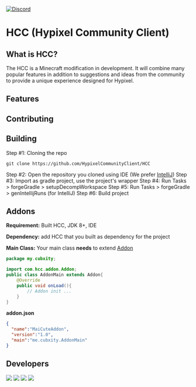 [ ![Discord](https://canary.discordapp.com/api/guilds/411619823445999637/widget.png) ](https://discord.gg/8GakFcT)
# HCC (Hypixel Community Client)
## What is HCC? ##
The HCC is a Minecraft modification in development. It will combine many popular features in addition to suggestions and ideas from the community to provide a unique experience designed for Hypixel.

## Features ##

## Contributing ##

## Building ##
Step #1: Cloning the repo
```
git clone https://github.com/HypixelCommunityClient/HCC
```
Step #2: Open the repository you cloned using IDE (We prefer [IntelliJ](https://jetbrains.com/idea))
Step #3: Import as gradle project, use the project's wrapper
Step #4: Run Tasks \> forgeGradle \> setupDecompWorkspace
Step #5: Run Tasks \> forgeGradle \> genIntellijRuns (for IntelliJ)
Step #6: Build project

## Addons ##
**Requirement:** Built HCC, JDK 8+, IDE

**Dependency:**
add HCC that you built as dependency for the project

**Main Class:**
Your main class __needs__ to extend [Addon](https://github.com/HypixelCommunityClient/HCC/blob/master/src/main/java/com/hcc/addons/Addon.java)

```java
package my.cubxity;

import com.hcc.addon.Addon;
public class AddonMain extends Addon{
    @Override
    public void onLoad(){
        // Addon init ...
    }
}
```

**addon.json**
```json
{
  "name":"MaiCuteAddon",
  "version":"1.0",
  "main":"me.cubxity.AddonMain"
}
```
## Developers ##
[![](https://cdn.discordapp.com/avatars/376817315830038530/87dd80c68e0598ea39af4e0472b299b7.png)](https://github.com/Sk1er)
[![](https://cdn.discordapp.com/avatars/248159137370734601/8a8b49df90cda7ccd55f28c1f5293ad6.png)](https://github.com/CoalCoding)
[![](https://cdn.discordapp.com/avatars/247785387919933440/e8f6af129f0d6d4db93d8c7360aac15a.png)](https://github.com/KevinPriv)
[![](https://cdn.discordapp.com/avatars/290921387655430144/1495ae41593665e29f683d63d502c600.png)](https://github.com/VRCube)
